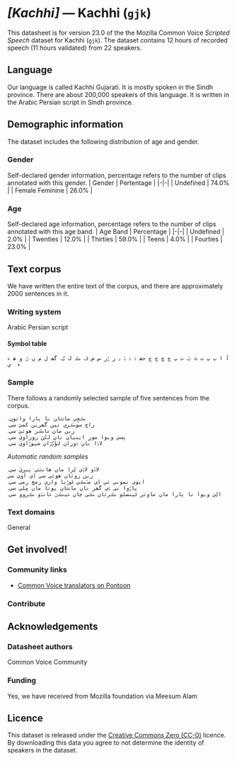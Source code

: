 # *[Kachhi]* &mdash; Kachhi (`gjk`)
This datasheet is for version 23.0 of the the Mozilla Common Voice *Scripted Speech* dataset 
for Kachhi (`gjk`). The dataset contains 12 hours of recorded
speech (11 hours validated) from 22 speakers.

## Language
Our language is called Kachhi Gujarati. It is mostly spoken in the Sindh province. There are about 200,000 speakers of this language. It is written in the Arabic Persian script in Sindh province.
<!-- {{LANGUAGE_DESCRIPTION}} -->
<!-- Provide a brief (1-2 paragraph) description of your language -->
<!-- ### Variants -->
<!-- {{VARIANT_DESCRIPTION}} -->
<!-- @ OPTIONAL @ -->
<!-- Describe the variants (MCV variants) of your language -->
<!-- Original Answer: -->
<!-- there are no varieties in Sindh specially in our community speakers. -->

## Demographic information
The dataset includes the following distribution of age and gender.
<!-- You can get a lot of the information in this section from https://analyzer.cv-toolbox.web.tr/browse -->

### Gender
Self-declared gender information, percentage refers to the number of clips annotated with this gender.
| Gender | Pertentage |
|-|-|
| Undefined | 74.0% |
| Female Feminine | 26.0% |
<!-- {{GENDER_TABLE}} -->
<!-- @ AUTOMATICALLY GENERATED @ -->
<!-- | Gender | Frequency |
|--------|-----------|
| male, masculine | ? |
| undeclared | ? |
| female, feminine | ? | -->

### Age
Self-declared age information, percentage refers to the number of clips annotated with this age band.
| Age Band | Percentage |
|-|-|
| Undefined | 2.0% |
| Twenties | 12.0% |
| Thirties | 59.0% |
| Teens | 4.0% |
| Fourties | 23.0% |
<!-- {{AGE_TABLE}} -->
<!-- @ AUTOMATICALLY GENERATED @ -->
<!-- | Age band | Frequency |
|----------|-----------|
| teens | ? |
| twenties | ? |
| thirties | ? |
| fourties | ? |
| fifties | ? |
   ...if other age ranges are present in your data, add rows... -->

## Text corpus
We have written the entire text of the corpus, and there are approximately 2000 sentences in it.
<!-- {{TEXT_CORPUS_DESCRIPTION}} -->
<!-- @ OPTIONAL @ -->
<!-- An overview of the text corpus, with information such as average length (in characters and words) of validated sentences. -->

### Writing system
Arabic Persian script
<!-- {{WRITING_SYSTEM_DESCRIPTION}} -->
<!-- @ OPTIONAL @ -->
<!-- A description of the writing system (or writing systems) used in the text corpus -->

#### Symbol table
```آ ا ٻ ڀ ت ٿ ٽ ٺ پ چ ڇ ڄ ڃ جھ ۮ ڌ ڏ ڍ ر ڙز س ش ڦ ڪ ک ڳ گھ ل م ن ڻ و ھ ۿ ء  ي```
<!-- {{ALPHABET_TABLE}} -->
<!-- @ OPTIONAL @ -->
<!-- If the writing system is alphabetic, you can include the valid alphabet here -->

### Sample
There follows a randomly selected sample of five sentences from the corpus.
```
ڪڇِي ماڻۿان نا ٻارا واتون۔
راچ سوڪرِي نين گھرين کميَ سي۔
زين مان ۿاڪر هوئيَ سي۔
پسيَ ويوا مورِ اينيان نان لڳنَ زوراويَ سي۔
لاڏا نان ڌوران لوُڳڙان شيوڙاويَ سي۔
```

*Automatic random samples*

```
لاڏو لاڏِي ڳرا مان هانۿڻِي پيريَ سي۔
زين زوئان ھوئي سي اِي آوي سي
ايوي نموني ٿي اِي مٽڪي ڦوڙيا واري رمچ رمي سي۔
پاڙوا ني ۮي گھر نان ماڻۿان پوتا مان مِلي سي۔
اڳيَ ويوا نا ٻارا مان ماوتر ڦينصلو ڪرتان ڪي چان ۿٻڪڻ ۿانڌو ڪروو سي۔
```
<!-- {{SENTENCES_SAMPLE}} -->

### Text domains
General
<!-- {{TEXT_DOMAIN_DESCRIPTION}} -->
<!-- @ OPTIONAL @ -->
<!-- What text domains are represented in the corpus? -->

## Get involved!

### Community links
* [Common Voice translators on Pontoon](https://pontoon.mozilla.org/gjk/common-voice/contributors/)

### Contribute
<!-- {{CONTRIBUTE_LINKS_LIST}} -->
<!-- Here you can include links for how to contribute to the dataset -->

## Acknowledgements

### Datasheet authors
Common Voice Community
<!-- {{DATASHEET_AUTHORS_LIST}} -->
<!-- A list in the format of: Your Name <email@email.com> -->

### Funding
Yes, we have received from Mozilla foundation via Meesum Alam
<!-- {{FUNDING_DESCRIPTION}} -->
<!-- @ OPTIONAL @ -->
<!-- If you received any funding, you can include the acknowledgement here -->

## Licence
This dataset is released under the [Creative Commons Zero (CC-0)](https://creativecommons.org/public-domain/cc0/) licence. By downloading this data
you agree to not determine the identity of speakers in the dataset.